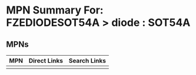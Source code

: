 



# MPN Summary For: FZEDIODESOT54A > diode : SOT54A

## MPNs
  

|MPN|Direct Links|Search Links|
| :--- | :--- | :--- |
||||
